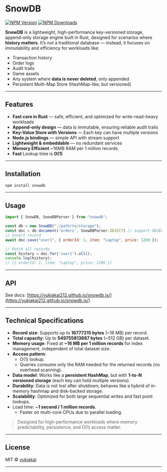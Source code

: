 # SnowDB

[![NPM Version][npm-version-image]][npm-url]
[![NPM Downloads][npm-downloads-image]][npm-downloads-url]


**SnowDB** is a lightweight, high-performance key-versioned storage, append-only storage engine built in Rust, designed for scenarios where **history matters**. 
It’s not a traditional database — instead, it focuses on immutability and efficiency for workloads like:

* Transaction history
* Order logs
* Audit trails
* Game assets
* Any system where **data is never deleted**, only appended
* Persistent Multi-Map Store (HashMap-like, but versioned)

---

## Features

* **Fast core in Rust** — safe, efficient, and optimized for write-read-heavy workloads
* **Append-only design** — data is immutable, ensuring reliable audit trails
* **Key-Value Store with Versions** — Each key can have multiple versions
* **Node.js bindings** — simple API with stream support
* **Lightweight & embeddable** — no redundant  services
* **Memory Efficient** ~16MB RAM per 1 million records
* **Fast** Lookup time is **O(1)**

---

## Installation

```bash
npm install snowdb
```

---

## Usage



```js
import { SnowDB, SnowDBParser } from "snowdb";

const db = new SnowDB("./path/to/storage");
const doc = db.document('orders', SnowDBParser.OBJECT) // support OBJECT, STRING, BUFFER
// Insert record
await doc.save("user1", { orderId: 1, item: "Laptop", price: 1200 });

// Fetch all records
const history = doc.for('user1').all();
console.log(history);
// [{ orderId: 1, item: "Laptop", price: 1200 }]
```

---

## API

See docs: [https://yukiakai212.github.io/snowdb.js/](https://yukiakai212.github.io/snowdb.js/)

---

## Technical Specifications

- **Record size**: Supports up to **16777215 bytes** (~16 MB) per record.  
- **Total capacity**: Up to **549755813887 bytes** (~512 GB) per dataset.  
- **Memory usage**: Fixed at **~16 MB per 1 million records** for index management, independent of total dataset size.  
- **Access pattern**:  
  - O(1) lookup.  
  - Queries consume only the RAM needed for the returned records (no overhead scanning).  
- **Data model**: Works like a **persistent HashMap**, but with **1-to-N versioned storage** (each key can hold multiple versions).  
- **Durability**: Data is not lost after shutdown; behaves like a hybrid of in-memory hashmap and disk-backed storage.  
- **Scalability**: Optimized for both large sequential writes and fast point lookups.
- Load time: ~**1 second / 1 million records**.  
  - Faster on multi-core CPUs due to parallel loading.  

> Designed for high-performance workloads where memory predictability, persistence, and O(1) access matter.

---

## License

MIT © [yukiakai](https://github.com/yukiakai212)

---

[npm-downloads-image]: https://badgen.net/npm/dm/snowdb
[npm-downloads-url]: https://www.npmjs.com/package/snowdb
[npm-url]: https://www.npmjs.com/package/snowdb
[npm-version-image]: https://badgen.net/npm/v/snowdb
[changelog-url]: https://github.com/yukiakai212/snowdb.js/blob/main/CHANGELOG.md